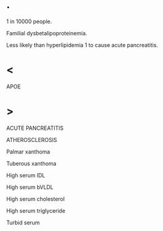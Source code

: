# .

1 in 10000 people.

Familial dysbetalipoproteinemia.

Less likely than hyperlipidemia 1 to cause acute pancreatitis.

# <

APOE

# >

ACUTE PANCREATITIS

ATHEROSCLEROSIS

Palmar xanthoma

Tuberous xanthoma

High serum IDL

High serum bVLDL

High serum cholesterol

High serum triglyceride

Turbid serum
